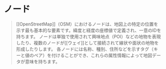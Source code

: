# ノード

> [[OpenStreetMap]]（OSM）におけるノードは、地図上の特定の位置を示す最も基本的な要素です。緯度と経度の座標値で定義され、一意のIDを持ちます。
> ノードは単独で使用されて興味地点（POI）などの地物を表現したり、複数のノードが[[ウェイ]]として接続されて線状や面状の地物を形成したりします。
> 各ノードには名称、種別、住所などを示すタグ（キーと値のペア）を付けることができ、これらの属性情報によって地図データが意味を持ちます。
